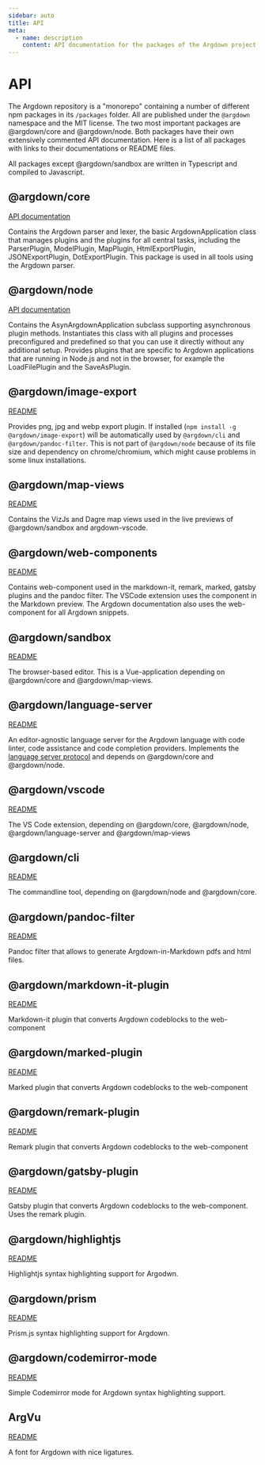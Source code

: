 ```yaml
---
sidebar: auto
title: API
meta:
  - name: description
    content: API documentation for the packages of the Argdown project.
---
```


# API

The Argdown repository is a "monorepo" containing a number of different npm packages in its `/packages` folder. All are published under the `@argdown` namespace and the MIT license. The two most important packages are @argdown/core and @argdown/node. Both packages have their own extensively commented API documentation. Here is a list of all packages with links to their documentations or README files.

All packages except @argdown/sandbox are written in Typescript and compiled to Javascript.

## @argdown/core

[API documentation](https://christianvoigt/github.io/argdown/argdown-core/)

Contains the Argdown parser and lexer, the basic ArgdownApplication class that manages plugins and the plugins for all central tasks, including the ParserPlugin, ModelPlugin, MapPlugin, HtmlExportPlugin, JSONExportPlugin, DotExportPlugin. This package is used in all tools using the Argdown parser.

## @argdown/node

[API documentation](https://christianvoigt/github.io/argdown/argdown-node/)

Contains the AsynArgdownApplication subclass supporting asynchronous plugin methods. Instantiates this class with all plugins and processes preconfigured and predefined so that you can use it directly without any additional setup. Provides plugins that are specific to Argdown applications that are running in Node.js and not in the browser, for example the LoadFilePlugin and the SaveAsPlugin.

## @argdown/image-export

[README](https://github.com/christianvoigt/argdown/blob/master/packages/argdown-image-export/README.md)

Provides png, jpg and webp export plugin. If installed (`npm install -g @argdown/image-export`) will be automatically used by `@argdown/cli` and `@argdown/pandoc-filter`. This is not part of `@argdown/node` because of its file size and dependency on chrome/chromium, which might cause problems in some linux installations.

## @argdown/map-views

[README](https://github.com/christianvoigt/argdown/blob/master/packages/argdown-map-views/README.md)

Contains the VizJs and Dagre map views used in the live previews of @argdown/sandbox and argdown-vscode.

## @argdown/web-components

[README](https://github.com/christianvoigt/argdown/blob/master/packages/argdown-web-components/README.md)

Contains web-component used in the markdown-it, remark, marked, gatsby plugins and the pandoc filter. The VSCode extension uses the component in the Markdown preview. The Argdown documentation also uses the web-component for all Argdown snippets.

## @argdown/sandbox

[README](https://github.com/christianvoigt/argdown/blob/master/packages/argdown-sandbox/README.md)

The browser-based editor. This is a Vue-application depending on @argdown/core and @argdown/map-views.

## @argdown/language-server

[README](https://github.com/christianvoigt/argdown/blob/master/packages/argdown-language-server/README.md)

An editor-agnostic language server for the Argdown language with code linter, code assistance and code completion providers. Implements the [language server protocol](https://langserver.org/) and depends on @argdown/core and @argdown/node.

## @argdown/vscode

[README](https://github.com/christianvoigt/argdown/blob/master/packages/argdown-vscode/README.md)

The VS Code extension, depending on @argdown/core, @argdown/node, @argdown/language-server and @argdown/map-views

## @argdown/cli

[README](https://github.com/christianvoigt/argdown/blob/master/packages/argdown-cli/Readme.md)

The commandline tool, depending on @argdown/node and @argdown/core.

## @argdown/pandoc-filter

[README](https://github.com/christianvoigt/argdown/blob/master/packages/argdown-pandoc-filter/README.md)

Pandoc filter that allows to generate Argdown-in-Markdown pdfs and html files.

## @argdown/markdown-it-plugin

[README](https://github.com/christianvoigt/argdown/blob/master/packages/argdown-markdown-it-plugin/README.md)

Markdown-it plugin that converts Argdown codeblocks to the web-component

## @argdown/marked-plugin

[README](https://github.com/christianvoigt/argdown/blob/master/packages/argdown-marked-plugin/README.md)

Marked plugin that converts Argdown codeblocks to the web-component

## @argdown/remark-plugin

[README](https://github.com/christianvoigt/argdown/blob/master/packages/argdown-remark-plugin/README.md)

Remark plugin that converts Argdown codeblocks to the web-component

## @argdown/gatsby-plugin

[README](https://github.com/christianvoigt/argdown/blob/master/packages/argdown-gatsby-plugin/README.md)

Gatsby plugin that converts Argdown codeblocks to the web-component. Uses the remark plugin.

## @argdown/highlightjs

[README](https://github.com/christianvoigt/argdown/blob/master/packages/argdown-highlightjs/README.md)

Highlightjs syntax highlighting support for Argodwn.

## @argdown/prism

[README](https://github.com/christianvoigt/argdown/blob/master/packages/argdown-prism/README.md)

Prism.js syntax highlighting support for Argdown.

## @argdown/codemirror-mode

[README](https://github.com/christianvoigt/argdown/blob/master/packages/argdown-codemirror-mode/README.md)

Simple Codemirror mode for Argdown syntax highlighting support.

## ArgVu

[README](https://github.com/christianvoigt/argdown/blob/master/packages/ArgVu/README.md)

A font for Argdown with nice ligatures.
